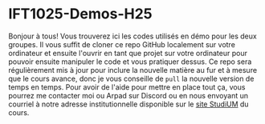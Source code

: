 # IFT1025-Demos-H25

Bonjour à tous! Vous trouverez ici les codes utilisés en démo pour les deux groupes. Il vous suffit de cloner ce repo GitHub localement sur votre ordinateur et ensuite l'ouvrir en tant que projet sur votre ordinateur pour pouvoir ensuite manipuler le code et vous pratiquer dessus. Ce repo sera régulièrement mis à jour pour inclure la nouvelle matière au fur et à mesure que le cours avance, donc je vous conseille de `pull` la nouvelle version de temps en temps. Pour avoir de l'aide pour mettre en place tout ça, vous pourrez me contacter moi ou Arpad sur Discord ou en nous envoyant un courriel à notre adresse institutionnelle disponible sur le [site StudiUM](https://studium.umontreal.ca/course/view.php?id=322172) du cours.
